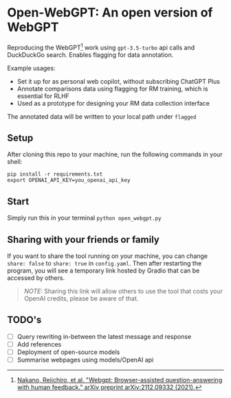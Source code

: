 # Open-WebGPT: An open version of WebGPT

Reproducing the WebGPT[^webgpt] work using `gpt-3.5-turbo` api calls and DuckDuckGo search.
Enables flagging for data annotation.

[^webgpt]: [Nakano, Reiichiro, et al. "Webgpt: Browser-assisted question-answering with human feedback." arXiv preprint arXiv:2112.09332 (2021).](https://arxiv.org/abs/2112.09332)

Example usages:
* Set it up for as personal web copilot, without subscribing ChatGPT Plus
* Annotate comparisons data using flagging for RM training, which is essential for RLHF
* Used as a prototype for designing your RM data collection interface

The annotated data will be written to your local path under `flagged`

## Setup

After cloning this repo to your machine, run the following commands in your shell:
```shell
pip install -r requirements.txt
export OPENAI_API_KEY=you_openai_api_key
```

## Start

Simply run this in your terminal `python open_webgpt.py`

## Sharing with your friends or family

If you want to share the tool running on your machine, you can change `share: false` to `share: true` in `config.yaml`.
Then after restarting the program, you will see a temporary link hosted by Gradio that can be accessed by others.
> _NOTE:_ Sharing this link will allow others to use the tool that costs your OpenAI credits, please be aware of that.

## TODO's

- [ ] Query rewriting in-between the latest message and response
- [ ] Add references
- [ ] Deployment of open-source models
- [ ] Summarise webpages using models/OpenAI api
